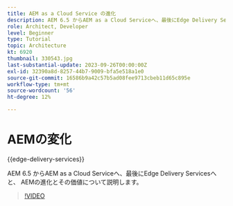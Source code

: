 ```yaml
---
title: AEM as a Cloud Service の進化
description: AEM 6.5 からAEM as a Cloud Serviceへ、最後にEdge Delivery Servicesへと、 AEMの進化とその価値について説明します。
role: Architect, Developer
level: Beginner
type: Tutorial
topic: Architecture
kt: 6920
thumbnail: 330543.jpg
last-substantial-update: 2023-09-26T00:00:00Z
exl-id: 32390a8d-8257-44b7-9009-bfa5e518a1e0
source-git-commit: 16586b9a42c57b5ad08fee9713cbeb11d65c895e
workflow-type: tm+mt
source-wordcount: '56'
ht-degree: 12%

---
```


# AEMの変化

{{edge-delivery-services}}

AEM 6.5 からAEM as a Cloud Serviceへ、最後にEdge Delivery Servicesへと、 AEMの進化とその価値について説明します。

>[!VIDEO](https://video.tv.adobe.com/v/330543?quality=12&learn=on)
